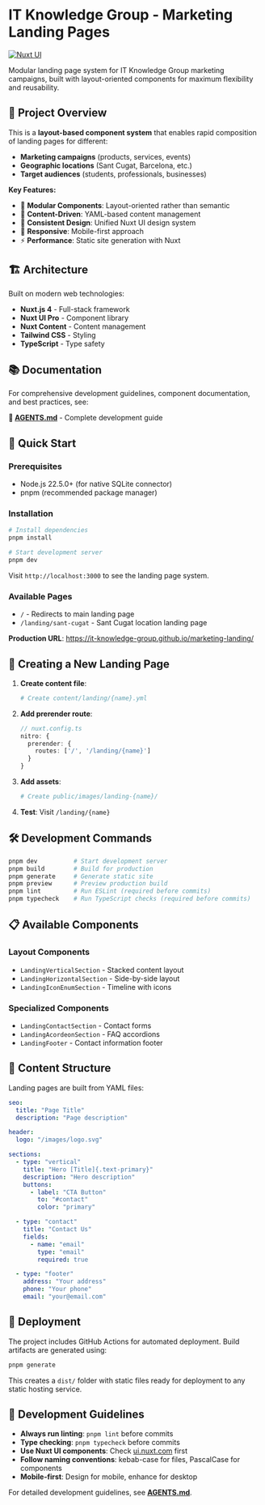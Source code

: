 # IT Knowledge Group - Marketing Landing Pages

[![Nuxt UI](https://img.shields.io/badge/Made%20with-Nuxt%20UI-00DC82?logo=nuxt&labelColor=020420)](https://ui.nuxt.com)

Modular landing page system for IT Knowledge Group marketing campaigns, built with layout-oriented components for maximum flexibility and reusability.

## 🎯 Project Overview

This is a **layout-based component system** that enables rapid composition of landing pages for different:
- **Marketing campaigns** (products, services, events)
- **Geographic locations** (Sant Cugat, Barcelona, etc.)
- **Target audiences** (students, professionals, businesses)

**Key Features:**
- 🧩 **Modular Components**: Layout-oriented rather than semantic
- 📝 **Content-Driven**: YAML-based content management
- 🎨 **Consistent Design**: Unified Nuxt UI design system
- 📱 **Responsive**: Mobile-first approach
- ⚡ **Performance**: Static site generation with Nuxt

## 🏗️ Architecture

Built on modern web technologies:
- **Nuxt.js 4** - Full-stack framework
- **Nuxt UI Pro** - Component library
- **Nuxt Content** - Content management
- **Tailwind CSS** - Styling
- **TypeScript** - Type safety

## 📚 Documentation

For comprehensive development guidelines, component documentation, and best practices, see:

**📖 [AGENTS.md](./AGENTS.md)** - Complete development guide

## 🚀 Quick Start

### Prerequisites
- Node.js 22.5.0+ (for native SQLite connector)
- pnpm (recommended package manager)

### Installation

```bash
# Install dependencies
pnpm install

# Start development server
pnpm dev
```

Visit `http://localhost:3000` to see the landing page system.

### Available Pages

- `/` - Redirects to main landing page
- `/landing/sant-cugat` - Sant Cugat location landing page

**Production URL**: https://it-knowledge-group.github.io/marketing-landing/

## 📝 Creating a New Landing Page

1. **Create content file**:
   ```bash
   # Create content/landing/{name}.yml
   ```

2. **Add prerender route**:
   ```typescript
   // nuxt.config.ts
   nitro: {
     prerender: {
       routes: ['/', '/landing/{name}']
     }
   }
   ```

3. **Add assets**:
   ```bash
   # Create public/images/landing-{name}/
   ```

4. **Test**: Visit `/landing/{name}`

## 🛠️ Development Commands

```bash
pnpm dev          # Start development server
pnpm build        # Build for production
pnpm generate     # Generate static site
pnpm preview      # Preview production build
pnpm lint         # Run ESLint (required before commits)
pnpm typecheck    # Run TypeScript checks (required before commits)
```

## 📋 Available Components

### Layout Components
- `LandingVerticalSection` - Stacked content layout
- `LandingHorizontalSection` - Side-by-side layout
- `LandingIconEnumSection` - Timeline with icons

### Specialized Components
- `LandingContactSection` - Contact forms
- `LandingAcordeonSection` - FAQ accordions
- `LandingFooter` - Contact information footer

## 🎨 Content Structure

Landing pages are built from YAML files:

```yaml
seo:
  title: "Page Title"
  description: "Page description"

header:
  logo: "/images/logo.svg"

sections:
  - type: "vertical"
    title: "Hero [Title]{.text-primary}"
    description: "Hero description"
    buttons:
      - label: "CTA Button"
        to: "#contact"
        color: "primary"

  - type: "contact"
    title: "Contact Us"
    fields:
      - name: "email"
        type: "email"
        required: true

  - type: "footer"
    address: "Your address"
    phone: "Your phone"
    email: "your@email.com"
```

## 🚀 Deployment

The project includes GitHub Actions for automated deployment. Build artifacts are generated using:

```bash
pnpm generate
```

This creates a `dist/` folder with static files ready for deployment to any static hosting service.

## 🔧 Development Guidelines

- **Always run linting**: `pnpm lint` before commits
- **Type checking**: `pnpm typecheck` before commits
- **Use Nuxt UI components**: Check [ui.nuxt.com](https://ui.nuxt.com) first
- **Follow naming conventions**: kebab-case for files, PascalCase for components
- **Mobile-first**: Design for mobile, enhance for desktop

For detailed development guidelines, see **[AGENTS.md](./AGENTS.md)**.
